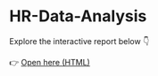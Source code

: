 # HR-Data-Analysis

Explore the interactive report below 👇

👉 [Open here (HTML)](https://paweethida-1.github.io/HR-Data-Analysis/)
